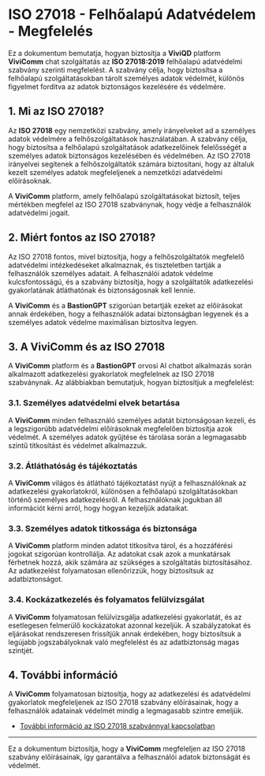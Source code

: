 # ISO 27018 - Felhőalapú Adatvédelem - Megfelelés

Ez a dokumentum bemutatja, hogyan biztosítja a **ViviQD** platform **ViviComm** chat szolgáltatás az **ISO 27018:2019** felhőalapú adatvédelmi szabvány szerinti megfelelést. A szabvány célja, hogy biztosítsa a felhőalapú szolgáltatásokban tárolt személyes adatok védelmét, különös figyelmet fordítva az adatok biztonságos kezelésére és védelmére.

## 1. Mi az ISO 27018?

Az **ISO 27018** egy nemzetközi szabvány, amely irányelveket ad a személyes adatok védelmére a felhőszolgáltatások használatában. A szabvány célja, hogy biztosítsa a felhőalapú szolgáltatások adatkezelőinek felelősségét a személyes adatok biztonságos kezelésében és védelmében. Az ISO 27018 irányelvei segítenek a felhőszolgáltatók számára biztosítani, hogy az általuk kezelt személyes adatok megfeleljenek a nemzetközi adatvédelmi előírásoknak.

A **ViviComm** platform, amely felhőalapú szolgáltatásokat biztosít, teljes mértékben megfelel az ISO 27018 szabványnak, hogy védje a felhasználók adatvédelmi jogait.

## 2. Miért fontos az ISO 27018?

Az ISO 27018 fontos, mivel biztosítja, hogy a felhőszolgáltatók megfelelő adatvédelmi intézkedéseket alkalmaznak, és tiszteletben tartják a felhasználók személyes adatait. A felhasználói adatok védelme kulcsfontosságú, és a szabvány biztosítja, hogy a szolgáltatók adatkezelési gyakorlatának átláthatónak és biztonságosnak kell lennie.

A **ViviComm** és a **BastionGPT** szigorúan betartják ezeket az előírásokat annak érdekében, hogy a felhasználók adatai biztonságban legyenek és a személyes adatok védelme maximálisan biztosítva legyen.

## 3. A **ViviComm** és az ISO 27018

A **ViviComm** platform és a **BastionGPT** orvosi AI chatbot alkalmazás során alkalmazott adatkezelési gyakorlatok megfelelnek az ISO 27018 szabványnak. Az alábbiakban bemutatjuk, hogyan biztosítjuk a megfelelést:

### **3.1. Személyes adatvédelmi elvek betartása**
A **ViviComm** minden felhasználó személyes adatát biztonságosan kezeli, és a legszigorúbb adatvédelmi előírásoknak megfelelően biztosítja azok védelmét. A személyes adatok gyűjtése és tárolása során a legmagasabb szintű titkosítást és védelmet alkalmazzuk.

### **3.2. Átláthatóság és tájékoztatás**
A **ViviComm** világos és átlátható tájékoztatást nyújt a felhasználóknak az adatkezelési gyakorlatokról, különösen a felhőalapú szolgáltatásokban történő személyes adatkezelésről. A felhasználóknak jogukban áll információt kérni arról, hogy hogyan kezeljük adataikat.

### **3.3. Személyes adatok titkossága és biztonsága**
A **ViviComm** platform minden adatot titkosítva tárol, és a hozzáférési jogokat szigorúan kontrollálja. Az adatokat csak azok a munkatársak férhetnek hozzá, akik számára az szükséges a szolgáltatás biztosításához. Az adatkezelést folyamatosan ellenőrizzük, hogy biztosítsuk az adatbiztonságot.

### **3.4. Kockázatkezelés és folyamatos felülvizsgálat**
A **ViviComm** folyamatosan felülvizsgálja adatkezelési gyakorlatát, és az esetlegesen felmerülő kockázatokat azonnal kezeljük. A szabályzatokat és eljárásokat rendszeresen frissítjük annak érdekében, hogy biztosítsuk a legújabb jogszabályoknak való megfelelést és az adatbiztonság magas szintjét.

## 4. További információ

A **ViviComm** folyamatosan biztosítja, hogy az adatkezelési és adatvédelmi gyakorlatok megfeleljenek az ISO 27018 szabvány előírásainak, hogy a felhasználók adatainak védelmét mindig a legmagasabb szintre emeljük.

- [További információ az ISO 27018 szabvánnyal kapcsolatban](https://www.iso.org/iso-27018-cloud-privacy.html)

---

Ez a dokumentum biztosítja, hogy a **ViviComm** megfeleljen az ISO 27018 szabvány előírásainak, így garantálva a felhasználói adatok biztonságát és védelmét.
